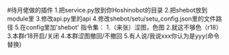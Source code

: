  #待月佬做的插件
1.把service.py放到你Hoshinobot的目录
2.把shebot放到module里
3.修改api.py里的api
4.修改shebot/setu/setu_config.json里的文件路径
5.在config里加'shebot'
指令集：
1.（来张）涩图，色图
2.就这不够色（r18）
3.本群r18开启/关闭
4.本群涩图撤回/不撤回
5.有人说/我说xxx你认为是yyy(命令替换)